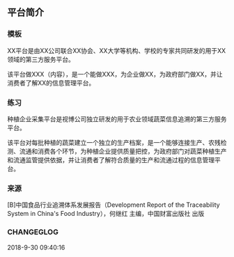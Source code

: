 

## 平台简介

### 模板

XX平台是由XX公司联合XX协会、XX大学等机构、学校的专家共同研发的用于XX领域的第三方服务平台。

该平台做XXX（内容），是一个能做XXX，为企业做XX，为政府部门做XX，并让消费者了解XX的信息管理平台。



### 练习

种植企业采集平台是视博公司独立研发的用于农业领域蔬菜信息追溯的第三方服务平台。

该平台对每批种植的蔬菜建立一个独立的生产档案，是一个能够连接生产、农残检测、流通和消费各个环节，为种植企业提供质量把控，为政府部门对蔬菜种植生产和流通监管提供依据，并让消费者了解符合质量的生产和流通过程的信息管理平台。

### 来源
[B]中国食品行业追溯体系发展报告（Development Report of the  Traceability System in China's Food Industry），何继红 主编，中国财富出版社 出版

### CHANGEGLOG
2018-9-30 09:40:16
<!--stackedit_data:
eyJoaXN0b3J5IjpbMjEwNzQ0NzM1NV19
-->